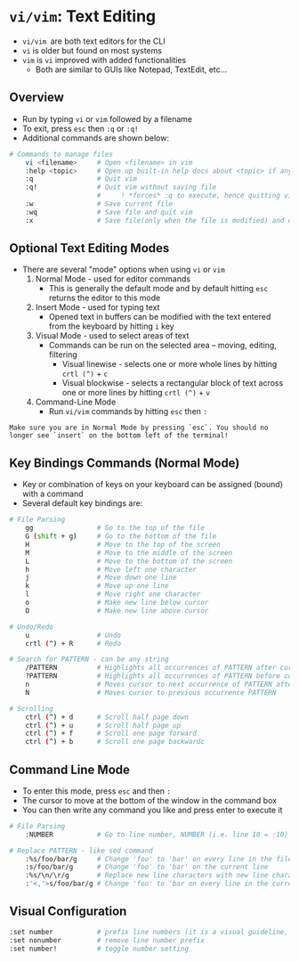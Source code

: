 #  `vi/vim`: Text Editing 

- `vi/vim `are both text editors for the CLI
- `vi` is older but found on most systems
- `vim` is `vi` improved with added functionalities 
  - Both are similar to GUIs like Notepad, TextEdit, etc... 

## Overview

- Run by typing `vi` or `vim` followed by a filename
- To exit, press `esc` then `:q` or `:q!`
- Additional commands are shown below:

```bash
# Commands to manage files
    vi <filename>     # Open <filename> in vim
    :help <topic>     # Open up built-in help docs about <topic> if any exists
    :q                # Quit vim
    :q!               # Quit vim without saving file
                      #     ! *forces* :q to execute, hence quitting vim without saving
    :w                # Save current file
    :wq               # Save file and quit vim
    :x                # Save file(only when the file is modified) and quit vim
```

## Optional Text Editing Modes

- There are several "mode" options when using `vi` or `vim`
  1. Normal Mode - used for editor commands
     - This is generally the default mode and by default hitting `esc` returns the editor to this mode
  2. Insert Mode - used for typing text 
     - Opened text in buffers can be modified with the text entered from the keyboard by hitting `i` key
  3. Visual Mode - used to select areas of text
     - Commands can be run on the selected area – moving, editing, filtering 
       - Visual linewise - selects one or more whole lines by hitting `crtl (^)` + `c`
       - Visual blockwise - selects a rectangular block of text across one or more lines by hitting `crtl (^)` + `v`
  4. Command-Line Mode 
     - Run `vi/vim` commands by hitting `esc` then `:`

```{admonition} When switching between modes:
Make sure you are in Normal Mode by pressing `esc`. You should no longer see `insert` on the bottom left of the terminal!
```

## Key Bindings Commands (Normal Mode)

- Key or combination of keys on your keyboard can be assigned (bound) with a command
- Several default key bindings are:

```bash
# File Parsing
    gg                # Go to the top of the file
    G (shift + g)     # Go to the bottom of the file
    H                 # Move to the top of the screen
    M                 # Move to the middle of the screen
    L                 # Move to the bottom of the screen
    h                 # Move left one character
    j                 # Move down one line
    k                 # Move up one line
    l                 # Move right one character
    o                 # Make new line below cursor
    O                 # Make new line above cursor

# Undo/Redo
    u                 # Undo
    crtl (^) + R      # Redo

# Search for PATTERN - can be any string
    /PATTERN          # Highlights all occurrences of PATTERN after cursor
    ?PATTERN          # Highlights all occurrences of PATTERN before cursor
    n                 # Moves cursor to next occurrence of PATTERN after search
    N                 # Moves cursor to previous occurrence PATTERN 

# Scrolling
    ctrl (^) + d      # Scroll half page down
    ctrl (^) + u      # Scroll half page up
    ctrl (^) + f      # Scroll one page forward
    ctrl (^) + b      # Scroll one page backwardc
```

## Command Line Mode

- To enter this mode, press `esc` and then `:`
- The cursor to move at the bottom of the window in the command box
- You can then write any command you like and press enter to execute it
  
```bash
# File Parsing
    :NUMBER           # Go to line number, NUMBER (i.e. line 10 = :10)

# Replace PATTERN - like sed command
    :%s/foo/bar/g     # Change 'foo' to 'bar' on every line in the file
    :s/foo/bar/g      # Change 'foo' to 'bar' on the current line
    :%s/\n/\r/g       # Replace new line characters with new line characters
    :'<,'>s/foo/bar/g # Change 'foo' to 'bar on every line in the current visual
```

## Visual Configuration

```bash
:set number           # prefix line numbers (it is a visual guideline, won't modify text)
:set nonumber         # remove line number prefix
:set number!          # toggle number setting
```
